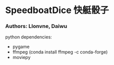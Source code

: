 # SpeedboatDice 快艇骰子

### Authors: Llonvne, Daiwu

python dependencies:

* pygame
* ffmpeg (conda install ffmpeg -c conda-forge)
* moviepy